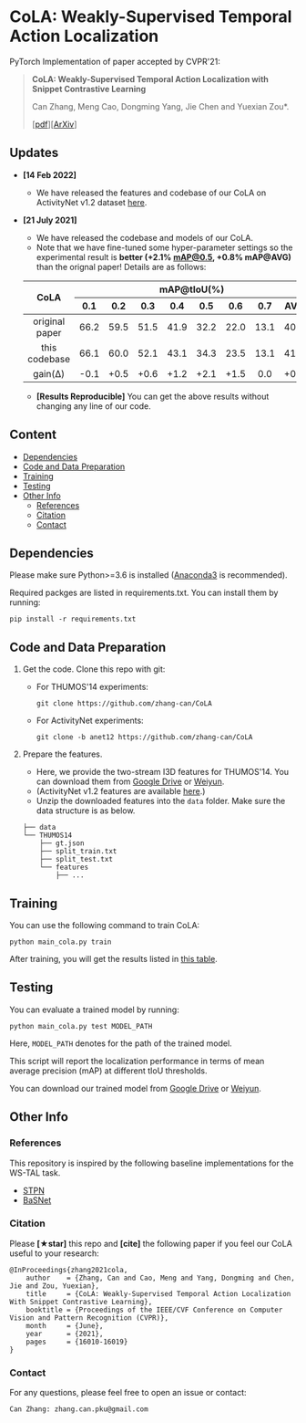 # CoLA: Weakly-Supervised Temporal Action Localization

PyTorch Implementation of paper accepted by CVPR'21:

> **CoLA: Weakly-Supervised Temporal Action Localization with Snippet Contrastive Learning**
>
> Can Zhang, Meng Cao, Dongming Yang, Jie Chen and Yuexian Zou\*.
>
> [[pdf](https://openaccess.thecvf.com/content/CVPR2021/papers/Zhang_CoLA_Weakly-Supervised_Temporal_Action_Localization_With_Snippet_Contrastive_Learning_CVPR_2021_paper.pdf)][[ArXiv](https://arxiv.org/abs/2103.16392)]

## Updates

* **[14 Feb 2022]** 
    *  We have released the features and codebase of our CoLA on ActivityNet v1.2 dataset [here](https://github.com/zhang-can/CoLA/tree/anet12). 

* **[21 July 2021]** 
    *  We have released the codebase and models of our CoLA. 
    *  Note that we have fine-tuned some hyper-parameter settings so the experimental result is <b>better (+2.1\% mAP@0.5, +0.8\% mAP@AVG)</b> than the orignal paper! Details are as follows:

   <div align="center" id="table_result">
   <table>
   <thead>
       <tr>
           <th align="center" rowspan="2">CoLA</th>
           <th align="center" colspan="8">mAP@tIoU(%)</th>
       </tr>
       <tr>
           <th align="center">0.1</th>
           <th align="center">0.2</th>
           <th align="center">0.3</th>
           <th align="center">0.4</th>
           <th align="center">0.5</th>
           <th align="center">0.6</th>
           <th align="center">0.7</th>
           <th align="center">AVG</th>
       </tr>
   </thead>
   <tbody>
       <tr>
           <td align="center">original paper</td>
           <td align="center">66.2</td>
           <td align="center">59.5</td>
           <td align="center">51.5</td>
           <td align="center">41.9</td>
           <td align="center">32.2</td>
           <td align="center">22.0</td>
           <td align="center">13.1</td>
           <td align="center">40.9</td>
       </tr>
       <tr>
           <td align="center">this codebase</td>
           <td align="center">66.1</td>
           <td align="center">60.0</td>
           <td align="center">52.1</td>
           <td align="center">43.1</td>
           <td align="center">34.3</td>
           <td align="center">23.5</td>
           <td align="center">13.1</td>
           <td align="center">41.7</td>
       </tr>
       <tr>
           <td align="center">gain(Δ)</td>
           <td align="center">-0.1</td>
           <td align="center">+0.5</td>
           <td align="center">+0.6</td>
           <td align="center">+1.2</td>
           <td align="center">+2.1</td>
           <td align="center">+1.5</td>
           <td align="center">0.0</td>
           <td align="center">+0.8</td>
       </tr>
   </tbody>
   </table>
   </div>
   
   *  **[Results Reproducible]** You can get the above results without changing any line of our code.

## Content

- [Dependencies](#dependencies)
- [Code and Data Preparation](#code-and-data-preparation)
- [Training](#training)
- [Testing](#testing)
- [Other Info](#other-info)
  - [References](#references)
  - [Citation](#citation)
  - [Contact](#contact)


## Dependencies

Please make sure Python>=3.6 is installed ([Anaconda3](https://repo.anaconda.com/archive/) is recommended).

Required packges are listed in requirements.txt. You can install them by running:

```
pip install -r requirements.txt
```

## Code and Data Preparation

1. Get the code. Clone this repo with git:

   * For THUMOS'14 experiments:

      ```
      git clone https://github.com/zhang-can/CoLA
      ```
   
   * For ActivityNet experiments:

      ```
      git clone -b anet12 https://github.com/zhang-can/CoLA
      ```

2. Prepare the features.

   * Here, we provide the two-stream I3D features for THUMOS'14. You can download them from [Google Drive](https://drive.google.com/file/d/1paAv3FsqHtNsDO6M78mj7J3WqVf_CgSG/view?usp=sharing) or [Weiyun](https://share.weiyun.com/fQRZnfJq).
   * (ActivityNet v1.2 features are available [here](https://github.com/zhang-can/CoLA/tree/anet12).)
   * Unzip the downloaded features into the `data` folder. Make sure the data structure is as below.
   
   ```
   ├── data
   └── THUMOS14
       ├── gt.json
       ├── split_train.txt
       ├── split_test.txt
       └── features
           ├── ...
   ```

## Training 

You can use the following command to train CoLA:

```
python main_cola.py train
```

After training, you will get the results listed in [this table](#table_result).

## Testing 

You can evaluate a trained model by running:

```
python main_cola.py test MODEL_PATH
```

Here, `MODEL_PATH` denotes for the path of the trained model.

This script will report the localization performance in terms of mean average precision (mAP) at different tIoU thresholds.

You can download our trained model from [Google Drive](https://drive.google.com/file/d/1DkW6AtPnZ6FUuf9HGgw261S74V2PrsE6/view?usp=sharing) or [Weiyun](https://share.weiyun.com/Zpn9SI0a).

## Other Info

### References

This repository is inspired by the following baseline implementations for the WS-TAL task.

- [STPN](https://github.com/bellos1203/STPN)
- [BaSNet](https://github.com/Pilhyeon/BaSNet-pytorch)

### Citation

Please **[★star]** this repo and **[cite]** the following paper if you feel our CoLA useful to your research:

```
@InProceedings{zhang2021cola,
    author    = {Zhang, Can and Cao, Meng and Yang, Dongming and Chen, Jie and Zou, Yuexian},
    title     = {CoLA: Weakly-Supervised Temporal Action Localization With Snippet Contrastive Learning},
    booktitle = {Proceedings of the IEEE/CVF Conference on Computer Vision and Pattern Recognition (CVPR)},
    month     = {June},
    year      = {2021},
    pages     = {16010-16019}
}
```

### Contact

For any questions, please feel free to open an issue or contact:

```
Can Zhang: zhang.can.pku@gmail.com
```
